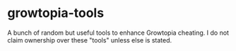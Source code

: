 # growtopia-tools
A bunch of random but useful tools to enhance Growtopia cheating.
I do not claim ownership over these "tools" unless else is stated.
